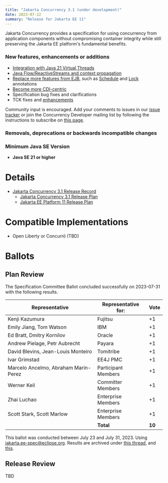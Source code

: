 ```yaml
---
title: "Jakarta Concurrency 3.1 (under development)"
date: 2023-07-22
summary: "Release for Jakarta EE 11"
---
```


Jakarta Concurrency provides a specification for using concurrency from application components without compromising container integrity while still preserving the Jakarta EE platform's fundamental benefits.

### New features, enhancements or additions
* [Integration with Java 21 Virtual Threads](https://github.com/jakartaee/concurrency/issues/268)
* [Java Flow/ReactiveStreams and context propagation](https://github.com/jakartaee/concurrency/issues/257)
* [Replace more features from EJB](https://github.com/jakartaee/concurrency/issues/252), such as [Schedule](https://github.com/jakartaee/concurrency/issues/98) and [Lock](https://github.com/jakartaee/concurrency/issues/135) annotations
* [Become more CDI-centric](https://github.com/jakartaee/concurrency/issues/229)
* Specification bug fixes and clarifications
* TCK fixes and [enhancements](https://github.com/jakartaee/concurrency/issues/269)

Community input is encouraged. Add your comments to issues in our [issue tracker](https://github.com/jakartaee/concurrency/issues) or join the Concurrency Developer mailing list by following the instructions to subscribe on [this page](https://accounts.eclipse.org/mailing-list/cu-dev).

###  Removals, deprecations or backwards incompatible changes

### Minimum Java SE Version
* **Java SE 21 or higher**

# Details

* [Jakarta Concurrency 3.1 Release Record](https://projects.eclipse.org/projects/ee4j.cu/releases/3.1)
  * [Jakarta Concurrency 3.1 Release Plan](https://projects.eclipse.org/projects/ee4j.cu/releases/3.1/plan)
  * [Jakarta EE Platform 11 Release Plan](https://projects.eclipse.org/projects/ee4j.jakartaee-platform/releases/11/plan)
<!-- add once available:
* [Jakarta Concurrency 3.1 Specification Document](./jakarta-concurrency-spec-3.1.pdf) (PDF)
* [Jakarta Concurrency 3.1 Specification Document](./jakarta-concurrency-spec-3.1.html) (HTML)
* [Jakarta Concurrency 3.1 Javadoc](./apidocs)
* [Jakarta Concurrency 3.1 TCK](https://download.eclipse.org/jakartaee/concurrency/3.1/concurrency-tck-3.1.0.zip), ([sig](https://download.eclipse.org/jakartaee/concurrency/3.1/concurrency-tck-3.1.0.zip.sig), [sha](https://download.eclipse.org/jakartaee/concurrency/3.1/concurrency-tck-3.1.0.zip.sha256), [pub](https://raw.githubusercontent.com/jakartaee/specification-committee/master/jakartaee-spec-committee.pub))
  * Signature tests are included with the TCK and run automatically as part of it
* Maven coordinates
  * [jakarta.enterprise.concurrent:jakarta.enterprise.concurrent-api:3.1.0](https://search.maven.org/artifact/jakarta.enterprise.concurrent/jakarta.enterprise.concurrent-api/3.1.0/jar)
* Compatible Implementation used for [ratification](https://www.eclipse.org/projects/efsp/?version=1.2#efsp-ratification)
  * TBD
-->

# Compatible Implementations

* Open Liberty or Concurrō (TBD)

# Ballots

## Plan Review

The Specification Committee Ballot concluded successfully on 2023-07-31 with the following results.

| Representative                                 | Representative for: |  Vote   |
|------------------------------------------------|---------------------|---------|
| Kenji Kazumura                                 | Fujitsu             |   +1    |
| Emily Jiang, Tom Watson                        | IBM                 |   +1    |
| Ed Bratt, Dmitry Kornilov                      | Oracle              |   +1    |
| Andrew Pielage, Petr Aubrecht                  | Payara              |   +1    |
| David Blevins, Jean-Louis Monteiro             | Tomitribe           |   +1    |
| Ivar Grimstad                                  | EE4J PMC            |   +1    |
| Marcelo Ancelmo, Abraham Marin-Perez           | Participant Members |   +1    |
| Werner Keil                                    | Committer Members   |   +1    |
| Zhai Luchao                                    | Enterprise Members  |   +1    |
| Scott Stark, Scott Marlow                      | Enterprise Members  |   +1    |
|                                                | **Total**           | **10**  |
This ballot was conducted between July 23 and July 31, 2023. Using [jakarta.ee-spec@eclipse.org](mailto:jakarta.ee-spec@eclipse.org). Results are archived under [this thread](https://www.eclipse.org/lists/jakarta.ee-spec/msg03033.html), and [this](https://www.eclipse.org/lists/jakarta.ee-spec/msg03036.html).

## Release Review

TBD
